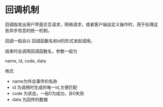 # 回调机制

回调指发出用户界面交互请求，网络请求，或者客户端自定义操作时，用于处理这些异步信息的统一机制。

回调一般会以 回调函数名和id的形式发起调用。

结束时会调用回调函数名，参数一般为

name, id, code, data

格式

* name为传会事件的名称
* id 为调用时生成的唯一id,方便匹配
* code 为状态，一般0为成功，非0失败
* data 为回传的数据

